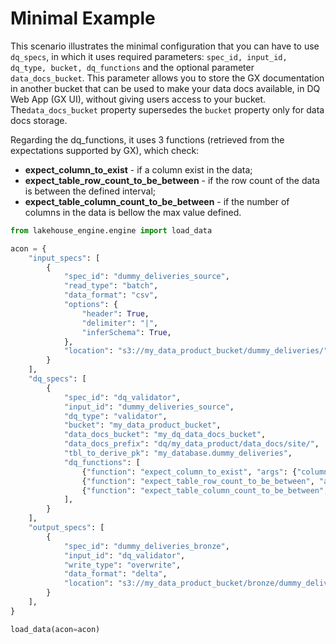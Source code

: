 # Minimal Example

This scenario illustrates the minimal configuration that you can have to use `dq_specs`, in which
it uses required parameters: `spec_id, input_id, dq_type, bucket, dq_functions` and the optional
parameter `data_docs_bucket`. This parameter allows you to store the GX documentation in another
bucket that can be used to make your data docs available, in DQ Web App (GX UI), without giving users access to your bucket.
The`data_docs_bucket` property supersedes the `bucket` property only for data docs storage.

Regarding the dq_functions, it uses 3 functions (retrieved from the expectations supported by GX), which check:
- **expect_column_to_exist** - if a column exist in the data;
- **expect_table_row_count_to_be_between** - if the row count of the data is between the defined interval;
- **expect_table_column_count_to_be_between** - if the number of columns in the data is bellow the max value defined.


```python
from lakehouse_engine.engine import load_data

acon = {
    "input_specs": [
        {
            "spec_id": "dummy_deliveries_source",
            "read_type": "batch",
            "data_format": "csv",
            "options": {
                "header": True,
                "delimiter": "|",
                "inferSchema": True,
            },
            "location": "s3://my_data_product_bucket/dummy_deliveries/",
        }
    ],
    "dq_specs": [
        {
            "spec_id": "dq_validator",
            "input_id": "dummy_deliveries_source",
            "dq_type": "validator",
            "bucket": "my_data_product_bucket",
            "data_docs_bucket": "my_dq_data_docs_bucket",
            "data_docs_prefix": "dq/my_data_product/data_docs/site/",
            "tbl_to_derive_pk": "my_database.dummy_deliveries",
            "dq_functions": [
                {"function": "expect_column_to_exist", "args": {"column": "salesorder"}},
                {"function": "expect_table_row_count_to_be_between", "args": {"min_value": 15, "max_value": 25}},
                {"function": "expect_table_column_count_to_be_between", "args": {"max_value": 7}},
            ],
        }
    ],
    "output_specs": [
        {
            "spec_id": "dummy_deliveries_bronze",
            "input_id": "dq_validator",
            "write_type": "overwrite",
            "data_format": "delta",
            "location": "s3://my_data_product_bucket/bronze/dummy_deliveries_dq_template/",
        }
    ],
}

load_data(acon=acon)
```